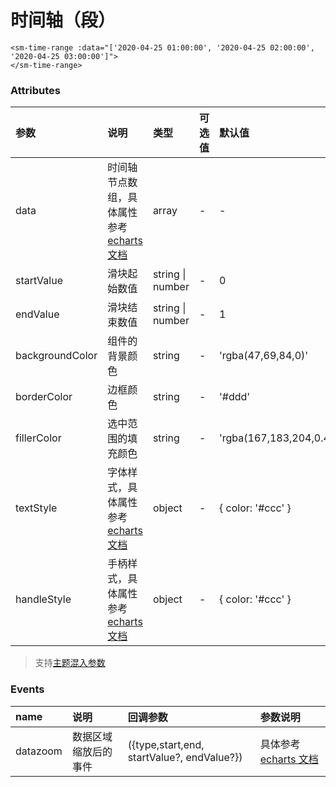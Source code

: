 # 时间轴（段）

```vue
<sm-time-range :data="['2020-04-25 01:00:00', '2020-04-25 02:00:00', '2020-04-25 03:00:00']">
</sm-time-range>
```

### Attributes

| 参数            | 说明                                                                                                        | 类型             | 可选值 | 默认值                  |
| :-------------- | :---------------------------------------------------------------------------------------------------------- | :--------------- | :----- | :---------------------- |
| data            | 时间轴节点数组，具体属性参考[echarts 文档](https://echarts.apache.org/zh/option.html#xAxis.data)            | array            | -      | -                       |
| startValue      | 滑块起始数值                                                                                                | string \| number | -      | 0                       |
| endValue        | 滑块结束数值                                                                                                | string \| number | -      | 1                       |
| backgroundColor | 组件的背景颜色                                                                                              | string           | -      | 'rgba(47,69,84,0)'      |
| borderColor     | 边框颜色                                                                                                    | string           | -      | '#ddd'                  |
| fillerColor     | 选中范围的填充颜色                                                                                          | string           | -      | 'rgba(167,183,204,0.4)' |
| textStyle       | 字体样式，具体属性参考[echarts 文档](https://echarts.apache.org/zh/option.html#dataZoom-slider.textStyle)   | object           | -      | { color: '#ccc' }       |
| handleStyle     | 手柄样式，具体属性参考[echarts 文档](https://echarts.apache.org/zh/option.html#dataZoom-slider.handleStyle) | object           | -      | { color: '#ccc' }       |

> 支持[主题混入参数](/zh/api/mixin/mixin.md#theme)

### Events

| name     | 说明                 | 回调参数                                   | 参数说明                                                                       |
| :------- | :------------------- | :----------------------------------------- | :----------------------------------------------------------------------------- |
| datazoom | 数据区域缩放后的事件 | ({type,start,end, startValue?, endValue?}) | 具体参考[echarts 文档](https://echarts.apache.org/zh/api.html#events.datazoom) |
